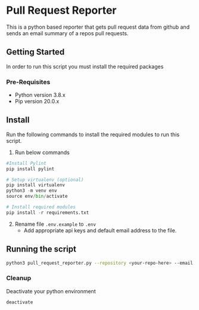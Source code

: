 # Pull Request Reporter

This is a python based reporter that gets pull request data from  github and sends an email summary of a repos pull requests.

## Getting Started

In order to run this script you must install the required packages

### Pre-Requisites

* Python version 3.8.x
* Pip version 20.0.x

## Install

Run the following commands to install the required modules to run this script.

1. Run below commands
  ```python
  #Install Pylint
  pip install pylint

  # Setup virtualenv (optional)
  pip install virtualenv
  python3 -m venv env
  source env/bin/activate

  # Install required modules
  pip install -r requirements.txt
  ```
2. Rename file `.env.example` to `.env`
    * Add appropriate api keys and default email address to the file.

## Running the script

```bash
python3 pull_request_reporter.py --repository <your-repo-here> --email <your-email-address> --daysago 7
```
### Cleanup

Deactivate your python environment

```bash
deactivate
```
